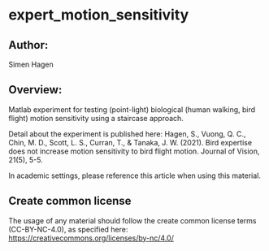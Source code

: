 # expert_motion_sensitivity

## Author:
Simen Hagen

## Overview:
Matlab experiment for testing (point-light) biological (human walking, bird flight) motion sensitivity using a staircase approach.

Detail about the experiment is published here: 
Hagen, S., Vuong, Q. C., Chin, M. D., Scott, L. S., Curran, T., & Tanaka, J. W. (2021). Bird expertise does not increase motion sensitivity to bird flight motion. Journal of Vision, 21(5), 5-5.

In academic settings, please reference this article when using this material. 

## Create common license
The usage of any material should follow the create common license terms (CC-BY-NC-4.0), as specified here:
https://creativecommons.org/licenses/by-nc/4.0/
